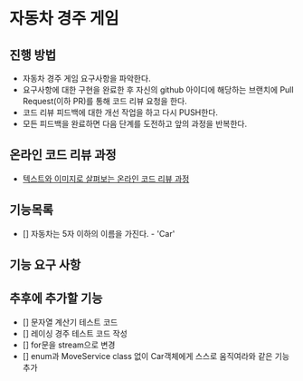 # 자동차 경주 게임
## 진행 방법
* 자동차 경주 게임 요구사항을 파악한다.
* 요구사항에 대한 구현을 완료한 후 자신의 github 아이디에 해당하는 브랜치에 Pull Request(이하 PR)를 통해 코드 리뷰 요청을 한다.
* 코드 리뷰 피드백에 대한 개선 작업을 하고 다시 PUSH한다.
* 모든 피드백을 완료하면 다음 단계를 도전하고 앞의 과정을 반복한다.

## 온라인 코드 리뷰 과정
* [텍스트와 이미지로 살펴보는 온라인 코드 리뷰 과정](https://github.com/next-step/nextstep-docs/tree/master/codereview)

## 기능목록
 - [] 자동차는 5자 이하의 이름을 가진다. - 'Car'

## 기능 요구 사항

## 추후에 추가할 기능
- [] 문자열 계산기 테스트 코드
- [] 레이싱 경주 테스트 코드 작성
- [] for문을 stream으로 변경
- [] enum과 MoveService class 없이 Car객체에게 스스로 움직여라와 같은 기능 추가
